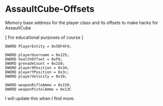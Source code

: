 # AssaultCube-Offsets
Memory base address for the player class and its offsets to make hacks for AssaultCube

[ For educational purposes of course ]

```
DWORD PlayerEntity = 0x50F4F4;

DWORD playerUsername = 0x225;
DWORD healthOffset = 0xF8;
DWORD grenadeCount = 0x158;
DWORD playerXPosition = 0x34;
DWORD playerYPosition = 0x3c;
DWORD playerVelocity = 0x10;

DWORD weaponRifleAmmo = 0x150;
DWORD weaponPistolAmmo = 0x13C
```

I will update this when I find more.
